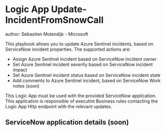 # Logic App Update-IncidentFromSnowCall

author: Sebastien Molendijk - Microsoft

This playbook allows you to update Azure Sentinel incidents, based on ServiceNow incident properties.
The supported actions are:

- Assign Azure Sentinel incident based on ServiceNow incident owner
- Set Azure Sentinel incident severity based on ServiceNow incident impact
- Set Azure Sentinel incident status based on ServiceNow incident state
- Add comments to Azure Sentinel incident, based on ServiceNow Work notes (soon)

This Logic App must be used with the provided ServiceNow application.
This application is responsible of executint Business rules contacting the Logic App Http endpoint with the relevant updates.

## ServiceNow application details (soon)
